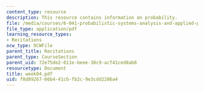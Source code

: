 ```yaml
---
content_type: resource
description: This resource contains information on probability.
file: /media/courses/6-041-probabilistic-systems-analysis-and-applied-probability-spring-2006/f8d8926766b441cbfb2c9e3cdd2286a4_week04.pdf
file_type: application/pdf
learning_resource_types:
- Recitations
ocw_type: OCWFile
parent_title: Recitations
parent_type: CourseSection
parent_uid: 72e75de2-011e-beee-30c9-acf41ced8ab8
resourcetype: Document
title: week04.pdf
uid: f8d89267-66b4-41cb-fb2c-9e3cdd2286a4
---
```

